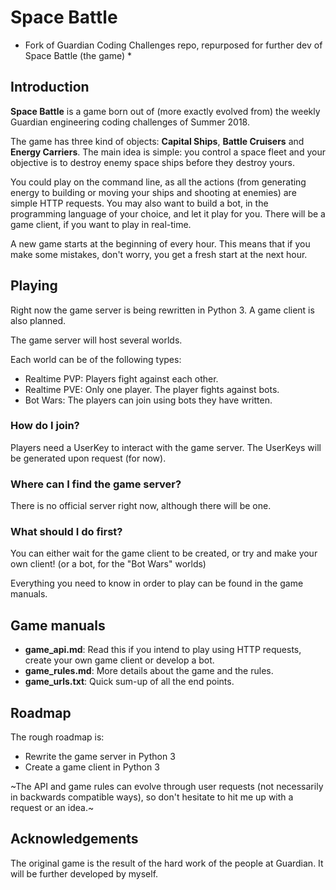 # Space Battle

* Fork of Guardian Coding Challenges repo, repurposed for further dev of Space Battle (the game) *

## Introduction

**Space Battle** is a game born out of (more exactly evolved from) the weekly Guardian engineering coding challenges of Summer 2018.

The game has three kind of objects: **Capital Ships**, **Battle Cruisers** and **Energy Carriers**. The main idea is simple: you control a space fleet and your objective is to destroy enemy space ships before they destroy yours.

You could play on the command line, as all the actions (from generating energy to building or moving your ships and shooting at enemies) are simple HTTP requests. You may also want to build a bot, in the programming language of your choice, and let it play for you. There will be a game client, if you want to play in real-time.

A new game starts at the beginning of every hour. This means that if you make some mistakes, don't worry, you get a fresh start at the next hour.

## Playing

Right now the game server is being rewritten in Python 3. A game client is also planned.

The game server will host several worlds.

Each world can be of the following types:
 - Realtime PVP: Players fight against each other.
 - Realtime PVE: Only one player. The player fights against bots.
 - Bot Wars: The players can join using bots they have written.

### How do I join?

Players need a UserKey to interact with the game server. The UserKeys will be generated upon request (for now).

### Where can I find the game server?

There is no official server right now, although there will be one.

### What should I do first?

You can either wait for the game client to be created, or try and make your own client! (or a bot, for the "Bot Wars" worlds)

Everything you need to know in order to play can be found in the game manuals.

## Game manuals

- **game_api.md**: Read this if you intend to play using HTTP requests, create your own game client or develop a bot.
- **game_rules.md**: More details about the game and the rules.
- **game_urls.txt**: Quick sum-up of all the end points.

## Roadmap

The rough roadmap is:
- Rewrite the game server in Python 3
- Create a game client in Python 3

~The API and game rules can evolve through user requests (not necessarily in backwards compatible ways), so don't hesitate to hit me up with a request or an idea.~

## Acknowledgements

The original game is the result of the hard work of the people at Guardian. It will be further developed by myself.
